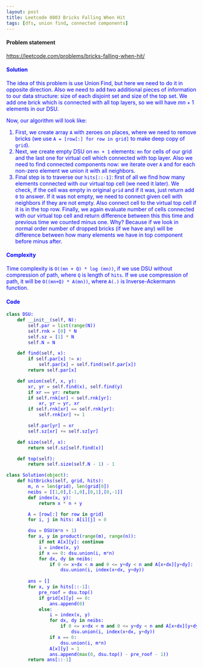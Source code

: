 ```yaml
---
layout: post
title: Leetcode 0803 Bricks Falling When Hit
tags: [dfs, union find, connected components]
---
```


#### Problem statement

<a href="https://leetcode.com/problems/bricks-falling-when-hit/"> <font color = blue>https://leetcode.com/problems/bricks-falling-when-hit/

#### Solution
The idea of this problem is use Union Find, but here we need to do it in opposite direction. Also we need to add two additional pieces of information to our data structure: size of each disjoint set and size of the top set. We add one brick which is connected with all top layers, so we will have $mn + 1$ elements in our DSU.

Now, our algorithm will look like:

1. First, we create array `A` with zeroes on places, where we need to remove bricks (we use `A = [row[:] for row in grid]` to make deep copy of `grid`).
2. Next, we create empty DSU on `mn + 1` elements: `mn` for cells of our grid and the last one for virtual cell which connected with top layer. Also we need to find connected components now: we iterate over `A` and for each non-zero element we union it with all neighbors.
3. Final step is to traverse our `hits[::-1]`: first of all we find how many elements connected with our virtual top cell (we need it later). We check, if the cell was empty in original `grid` and if it was, just return add `0` to answer. If it was not empty, we need to connect given cell with neighbors if they are not empty. Also connect cell to the virtual top cell if it is in the top row. Finally, we again evaluate number of cells connected with our virtual top cell and return difference between this this time and previous time we counted minus one. Why? Because if we look in normal order number of dropped bricks (if we have any) will be difference between how many elements we have in top component before minus after.

#### Complexity
Time complexity is `O((mn + Q) * log (mn))`, if we use DSU without compression of path, where `Q` is length of `hits`. If we use compression of path, it will be `O((mn+Q) * A(mn))`, where `A(.)` is Inverse-Ackermann function.

#### Code
```python
class DSU:
    def __init__(self, N):
        self.par = list(range(N))
        self.rnk = [0] * N
        self.sz = [1] * N
        self.N = N

    def find(self, x):
        if self.par[x] != x:
            self.par[x] = self.find(self.par[x])
        return self.par[x]

    def union(self, x, y):
        xr, yr = self.find(x), self.find(y)
        if xr == yr: return
        if self.rnk[xr] < self.rnk[yr]:
            xr, yr = yr, xr
        if self.rnk[xr] == self.rnk[yr]:
            self.rnk[xr] += 1

        self.par[yr] = xr
        self.sz[xr] += self.sz[yr]

    def size(self, x):
        return self.sz[self.find(x)]

    def top(self):
        return self.size(self.N - 1) - 1

class Solution(object):
    def hitBricks(self, grid, hits):
        m, n = len(grid), len(grid[0])
        neibs = [[1,0],[-1,0],[0,1],[0,-1]]
        def index(x, y):
            return x * n + y

        A = [row[:] for row in grid]
        for i, j in hits: A[i][j] = 0

        dsu = DSU(m*n + 1)
        for x, y in product(range(m), range(n)):
            if not A[x][y]: continue
            i = index(x, y)
            if x == 0: dsu.union(i, m*n)
            for dx, dy in neibs:
                if 0 <= x+dx < m and 0 <= y+dy < n and A[x+dx][y+dy]:
                    dsu.union(i, index(x+dx, y+dy))
        
        ans = []
        for x, y in hits[::-1]:
            pre_roof = dsu.top()
            if grid[x][y] == 0:
                ans.append(0)
            else:
                i = index(x, y)
                for dx, dy in neibs:
                    if 0 <= x+dx < m and 0 <= y+dy < n and A[x+dx][y+dy]: 
                        dsu.union(i, index(x+dx, y+dy))
                if x == 0:
                    dsu.union(i, m*n)
                A[x][y] = 1
                ans.append(max(0, dsu.top() - pre_roof - 1))
        return ans[::-1]
```

